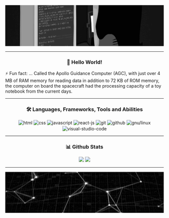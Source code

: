 <!-- This readme was created by Gabriel Coutinho - https://github.com/gabriel-079 -->

<div align="center">
    <img src="one.gif" height="130em" alt="programmer gif">
</div>

<hr>

<div>
    <h3 align="center">👋 Hello World!</h3>
    <p>⚡ Fun fact: ... Called the Apollo Guidance Computer (AGC), with just over 4 MB of RAM memory for reading data in
        addition to 72 KB of ROM memory, the computer on board the spacecraft had the processing capacity of a toy
        notebook from the current days.</p>
</div>

<hr>

<div align="center">
    <h3>🛠 Languages, Frameworks, Tools and Abilities</h3>
    <img src="https://cdn.jsdelivr.net/gh/devicons/devicon/icons/html5/html5-original.svg" height="35" width="45"
        align="center" alt="html">
    <img src="https://cdn.jsdelivr.net/gh/devicons/devicon/icons/css3/css3-original.svg" height="35" width="45"
        align="center" alt="css">
    <img src="https://cdn.jsdelivr.net/gh/devicons/devicon/icons/javascript/javascript-original.svg" height="35"
        width="45" align="center" alt="javascript">
    <img src="https://cdn.jsdelivr.net/gh/devicons/devicon/icons/react/react-original.svg" height="35" width="45"
        align="center" alt="react-js">
    <img src="https://cdn.jsdelivr.net/gh/devicons/devicon/icons/git/git-original.svg" height="35" width="45"
        align="center" alt="git">
    <img src="https://cdn.jsdelivr.net/gh/devicons/devicon/icons/github/github-original.svg" height="35" width="45"
        align="center" alt="github">
    <img src="https://cdn.jsdelivr.net/gh/devicons/devicon/icons/linux/linux-original.svg" height="35" width="45"
        align="center" alt="gnu/linux">
    <img src="https://cdn.jsdelivr.net/gh/devicons/devicon/icons/vscode/vscode-original.svg" height="35" width="45"
        align="center" alt="visual-studio-code">
</div>

<hr>

<div align="center">
    <h3>📊 Github Stats</h3>
    <img src="https://github-readme-stats.vercel.app/api?username=gabriel-079&show_icons=true&theme=tokyonight&include_all_commits=true&count_private=true"
        height="130em">
    <img src="https://github-readme-stats.vercel.app/api/top-langs/?username=gabriel-079&layout=compact&langs_count=7&theme=tokyonight"
        height="130em">
</div>

<hr>

<div align="center">
    <img src="two.gif" height="130em" alt="binary code">
</div>

<!-- This readme was created by Gabriel Coutinho - https://github.com/gabriel-079 -->
